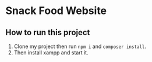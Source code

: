 # Snack Food Website

## How to run this project

1. Clone my project then run `npm i` and `composer install`.
2. Then install xampp and start it.
